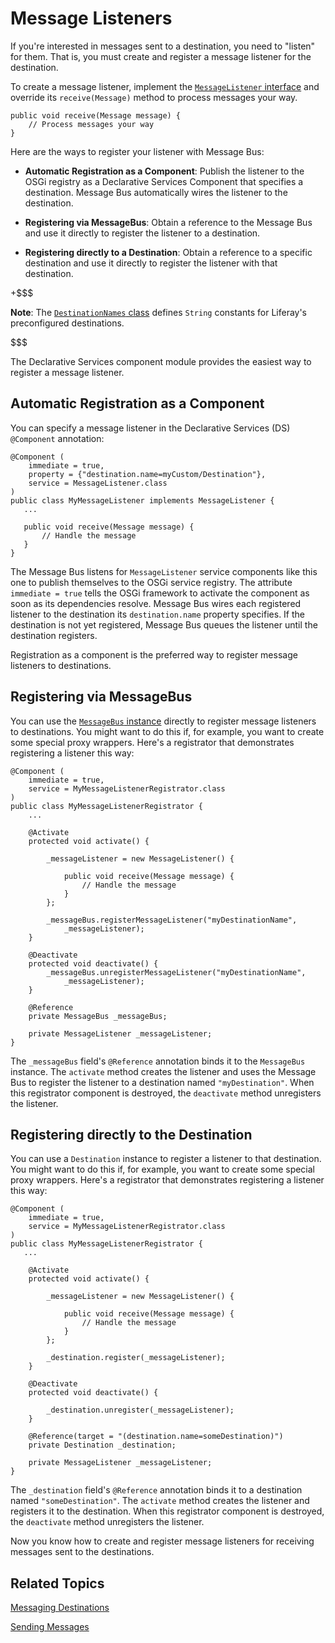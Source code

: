 # Message Listeners [](id=message-listeners)

If you're interested in messages sent to a destination, you need to "listen" for
them. That is, you must create and register a message listener for the
destination. 

To create a message listener, implement the
[`MessageListener` interface](@platform-ref@/7.0/javadocs/portal-kernel/com/liferay/portal/kernel/messaging/MessageListener.html)
and override its `receive(Message)` method to process messages your way. 

    public void receive(Message message) {
        // Process messages your way
    }

Here are the ways to register your listener with Message Bus:

-   **Automatic Registration as a Component**: Publish the listener to the OSGi
    registry as a Declarative Services Component that specifies a destination.
    Message Bus automatically wires the listener to the destination.

-   **Registering via MessageBus**: Obtain a reference to the Message Bus and
    use it directly to register the listener to a destination.

-   **Registering directly to a Destination**: Obtain a reference to a 
    specific destination and use it directly to register the listener with that
    destination.

+$$$

**Note**: The [`DestinationNames` class](@platform-ref@/7.0/javadocs/portal-kernel/com/liferay/portal/kernel/messaging/DestinationNames.html)
defines `String` constants for Liferay's preconfigured destinations. 

$$$

The Declarative Services component module provides the easiest way to register a message listener. 

## Automatic Registration as a Component [](id=automatic-registration-as-a-component)

You can specify a message listener in the Declarative Services (DS) `@Component`
annotation: 

    @Component (
        immediate = true,
        property = {"destination.name=myCustom/Destination"},
        service = MessageListener.class
    )
    public class MyMessageListener implements MessageListener {
       ...

       public void receive(Message message) {
           // Handle the message
       }
    }
 
The Message Bus listens for `MessageListener` service components like this one
to publish themselves to the OSGi service registry. The attribute `immediate =
true` tells the OSGi framework to activate the component as soon as its
dependencies resolve. Message Bus wires each registered listener to the
destination its `destination.name` property specifies. If the destination is not
yet registered, Message Bus queues the listener until the destination registers.

Registration as a component is the preferred way to register message listeners
to destinations.

## Registering via MessageBus [](id=registering-via-messagebus)

You can use the [`MessageBus` instance](@platform-ref@/7.0/javadocs/portal-kernel/com/liferay/portal/kernel/messaging/MessageBus.html)
directly to register message listeners to destinations. You might want to do
this if, for example, you want to create some special proxy wrappers. Here's a
registrator that demonstrates registering a listener this way:

    @Component (
        immediate = true,
        service = MyMessageListenerRegistrator.class
    )
    public class MyMessageListenerRegistrator {
        ...

        @Activate
        protected void activate() {

            _messageListener = new MessageListener() {

                public void receive(Message message) {
                    // Handle the message
                }
            };

            _messageBus.registerMessageListener("myDestinationName",  
                _messageListener);
        }

        @Deactivate
        protected void deactivate() {
            _messageBus.unregisterMessageListener("myDestinationName",  
                _messageListener);
        }

        @Reference
        private MessageBus _messageBus;

        private MessageListener _messageListener;
    }

The `_messageBus` field's `@Reference` annotation binds it to the `MessageBus`
instance. The `activate` method creates the listener and uses the Message Bus to
register the listener to a destination named `"myDestination"`. When this
registrator component is destroyed, the `deactivate` method unregisters the
listener. 

## Registering directly to the Destination [](id=registering-directly-to-the-destination)

You can use a `Destination` instance to register a listener to that destination.
You might want to do this if, for example, you want to create some special proxy
wrappers.  Here's a registrator that demonstrates registering a listener this
way:

    @Component (
        immediate = true,
        service = MyMessageListenerRegistrator.class
    )
    public class MyMessageListenerRegistrator {
       ...

        @Activate
        protected void activate() {

            _messageListener = new MessageListener() {

                public void receive(Message message) {
                    // Handle the message
                }
            };

            _destination.register(_messageListener);
        }

        @Deactivate
        protected void deactivate() {

            _destination.unregister(_messageListener);
        }

        @Reference(target = "(destination.name=someDestination)")
        private Destination _destination;

        private MessageListener _messageListener;
    }

The `_destination` field's `@Reference` annotation binds it to a destination
named `"someDestination"`. The `activate` method creates the listener and
registers it to the destination. When this registrator component is destroyed,
the `deactivate` method unregisters the listener. 

Now you know how to create and register message listeners for receiving
messages sent to the destinations.

## Related Topics

[Messaging Destinations](/develop/tutorials/-/knowledge_base/7-0/messaging-destinations) 

[Sending Messages](/develop/tutorials/-/knowledge_base/7-0/sending-messages)

